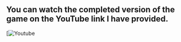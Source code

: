 ## You can watch the completed version of the game on the YouTube link I have provided.

[![Youtube](https://youtu.be/XcBwmHcUpe8)
